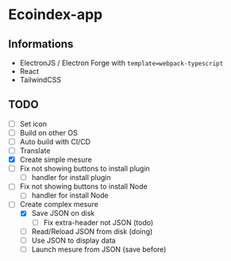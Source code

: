 # Ecoindex-app

## Informations

- ElectronJS / Electron Forge with `template=webpack-typescript`
- React
- TailwindCSS

## TODO

- [ ] Set icon
- [ ] Build on other OS
- [ ] Auto build with CI/CD
- [ ] Translate
- [x] Create simple mesure
- [ ] Fix not showing buttons to install plugin
  - [ ] handler for install plugin
- [ ] Fix not showing buttons to install Node
  - [ ] handler for install Node
- [ ] Create complex mesure
  - [x] Save JSON on disk
    - [ ] Fix extra-header not JSON (todo)
  - [ ] Read/Reload JSON from disk (doing)
  - [ ] Use JSON to display data
  - [ ] Launch mesure from JSON (save before)
